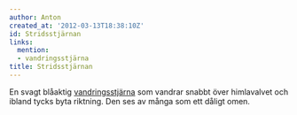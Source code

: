 ```yaml
---
author: Anton
created_at: '2012-03-13T18:38:10Z'
id: Stridsstjärnan
links:
  mention:
  - vandringsstjärna
title: Stridsstjärnan
---
```


En svagt blåaktig [vandringsstjärna] som vandrar snabbt över himlavalvet och ibland tycks byta
riktning. Den ses av många som ett dåligt omen.

  [vandringsstjärna]: vandringsstjärna

